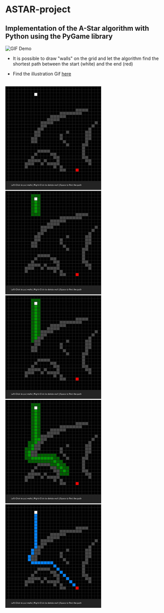 # ASTAR-project
## Implementation of the A-Star algorithm with Python using the PyGame library

![GIF Demo](https://raw.github.com/arthurbabin/ASTAR-project/main/astar.gif)

- It is possible to draw "walls" on the grid and let the algorithm find the shortest path between the start (white) and the end (red)

- Find the illustration Gif [here](https://giphy.com/gifs/M5cKUNLUNSYJhByuME)
<br>
<img src="https://github.com/arthurbabin/ASTAR-project/blob/main/Screenshots/screenshot670.jpg?raw=true" width="300" height="324"/>
<img src="https://github.com/arthurbabin/ASTAR-project/blob/main/Screenshots/screenshot700.jpg?raw=true" width="300" height="324"/>
<img src="https://github.com/arthurbabin/ASTAR-project/blob/main/Screenshots/screenshot720.jpg?raw=true" width="300" height="324"/>
<img src="https://github.com/arthurbabin/ASTAR-project/blob/main/Screenshots/screenshot770.jpg?raw=true" width="300" height="324"/>
<img src="https://github.com/arthurbabin/ASTAR-project/blob/main/Screenshots/screenshot870.jpg?raw=true" width="300" height="324"/>
